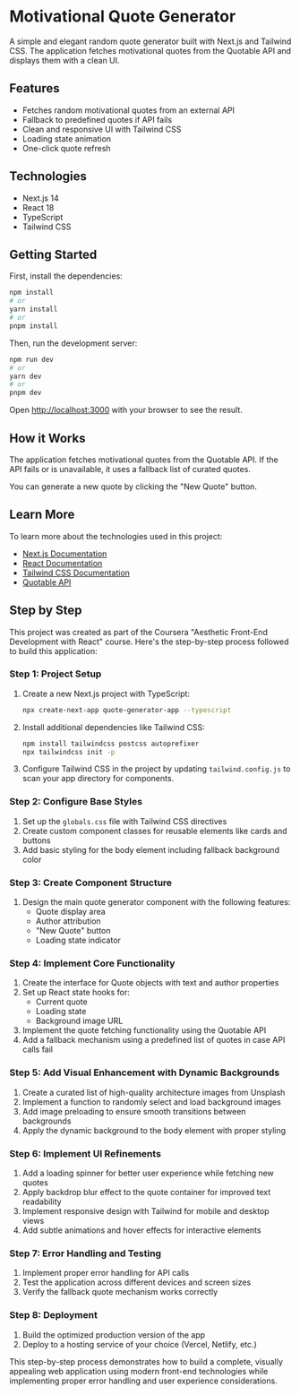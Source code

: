 # Motivational Quote Generator

A simple and elegant random quote generator built with Next.js and Tailwind CSS. The application fetches motivational quotes from the Quotable API and displays them with a clean UI.

## Features

- Fetches random motivational quotes from an external API
- Fallback to predefined quotes if API fails
- Clean and responsive UI with Tailwind CSS
- Loading state animation
- One-click quote refresh

## Technologies

- Next.js 14
- React 18
- TypeScript
- Tailwind CSS

## Getting Started

First, install the dependencies:

```bash
npm install
# or
yarn install
# or
pnpm install
```

Then, run the development server:

```bash
npm run dev
# or
yarn dev
# or
pnpm dev
```

Open [http://localhost:3000](http://localhost:3000) with your browser to see the result.

## How it Works

The application fetches motivational quotes from the Quotable API. If the API fails or is unavailable, it uses a fallback list of curated quotes. 

You can generate a new quote by clicking the "New Quote" button.

## Learn More

To learn more about the technologies used in this project:

- [Next.js Documentation](https://nextjs.org/docs)
- [React Documentation](https://reactjs.org/docs/getting-started.html)
- [Tailwind CSS Documentation](https://tailwindcss.com/docs)
- [Quotable API](https://github.com/lukePeavey/quotable) 

## Step by Step

This project was created as part of the Coursera "Aesthetic Front-End Development with React" course. Here's the step-by-step process followed to build this application:

### Step 1: Project Setup
1. Create a new Next.js project with TypeScript:
   ```bash
   npx create-next-app quote-generator-app --typescript
   ```
2. Install additional dependencies like Tailwind CSS:
   ```bash
   npm install tailwindcss postcss autoprefixer
   npx tailwindcss init -p
   ```
3. Configure Tailwind CSS in the project by updating `tailwind.config.js` to scan your app directory for components.

### Step 2: Configure Base Styles
1. Set up the `globals.css` file with Tailwind CSS directives
2. Create custom component classes for reusable elements like cards and buttons
3. Add basic styling for the body element including fallback background color

### Step 3: Create Component Structure
1. Design the main quote generator component with the following features:
   - Quote display area
   - Author attribution
   - "New Quote" button
   - Loading state indicator

### Step 4: Implement Core Functionality
1. Create the interface for Quote objects with text and author properties
2. Set up React state hooks for:
   - Current quote
   - Loading state
   - Background image URL
3. Implement the quote fetching functionality using the Quotable API
4. Add a fallback mechanism using a predefined list of quotes in case API calls fail

### Step 5: Add Visual Enhancement with Dynamic Backgrounds
1. Create a curated list of high-quality architecture images from Unsplash
2. Implement a function to randomly select and load background images
3. Add image preloading to ensure smooth transitions between backgrounds
4. Apply the dynamic background to the body element with proper styling

### Step 6: Implement UI Refinements
1. Add a loading spinner for better user experience while fetching new quotes
2. Apply backdrop blur effect to the quote container for improved text readability
3. Implement responsive design with Tailwind for mobile and desktop views
4. Add subtle animations and hover effects for interactive elements

### Step 7: Error Handling and Testing
1. Implement proper error handling for API calls
2. Test the application across different devices and screen sizes
3. Verify the fallback quote mechanism works correctly

### Step 8: Deployment
1. Build the optimized production version of the app
2. Deploy to a hosting service of your choice (Vercel, Netlify, etc.)

This step-by-step process demonstrates how to build a complete, visually appealing web application using modern front-end technologies while implementing proper error handling and user experience considerations. 